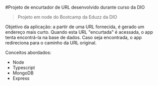 #Projeto de encurtador de URL desenvolvido durante curso da DIO
>Projeto em node do Bootcamp da Eduzz da DIO

Objetivo da aplicação: a partir de uma URL fornecida, é gerado um endereço mais curto. Quando esta URL "encurtada" é acessada, o app tenta encontrá-la na base de dados. Caso seja encontrada, o app redireciona para o caminho da URL original.

Conceitos abordados:
- Node
- Typescript
- MongoDB
- Express


